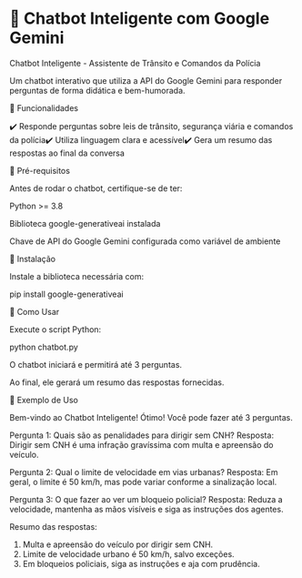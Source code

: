 # 🤖 Chatbot Inteligente com Google Gemini  
Chatbot Inteligente - Assistente de Trânsito e Comandos da Polícia

Um chatbot interativo que utiliza a API do Google Gemini para responder perguntas de forma didática e bem-humorada.

🚀 Funcionalidades

✔️ Responde perguntas sobre leis de trânsito, segurança viária e comandos da polícia✔️ Utiliza linguagem clara e acessível✔️ Gera um resumo das respostas ao final da conversa

📌 Pré-requisitos

Antes de rodar o chatbot, certifique-se de ter:

Python >= 3.8

Biblioteca google-generativeai instalada

Chave de API do Google Gemini configurada como variável de ambiente

🔧 Instalação

Instale a biblioteca necessária com:

pip install google-generativeai

🎯 Como Usar

Execute o script Python:

python chatbot.py

O chatbot iniciará e permitirá até 3 perguntas.

Ao final, ele gerará um resumo das respostas fornecidas.

📌 Exemplo de Uso 

Bem-vindo ao Chatbot Inteligente!
Ótimo! Você pode fazer até 3 perguntas.

Pergunta 1: Quais são as penalidades para dirigir sem CNH?
Resposta: Dirigir sem CNH é uma infração gravíssima com multa e apreensão do veículo.

Pergunta 2: Qual o limite de velocidade em vias urbanas?
Resposta: Em geral, o limite é 50 km/h, mas pode variar conforme a sinalização local.

Pergunta 3: O que fazer ao ver um bloqueio policial?
Resposta: Reduza a velocidade, mantenha as mãos visíveis e siga as instruções dos agentes.

Resumo das respostas:
1. Multa e apreensão do veículo por dirigir sem CNH.
2. Limite de velocidade urbano é 50 km/h, salvo exceções.
3. Em bloqueios policiais, siga as instruções e aja com prudência.

